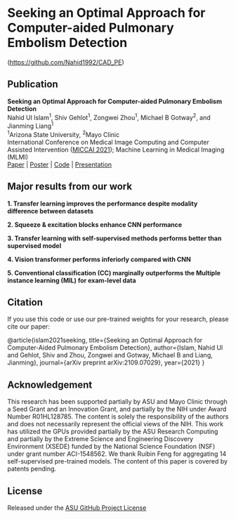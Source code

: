<!-- ![CAD_PE](http:https://github.com/jlianglab/CAD_PE_Detection/blob/main/images/Tittle_Logo.png) -->
# Seeking an Optimal Approach for Computer-aided Pulmonary Embolism Detection <br/>
(https://github.com/Nahid1992/CAD_PE)

## Publication
**Seeking an Optimal Approach for Computer-aided Pulmonary Embolism Detection** <br/>
Nahid Ul Islam<sup>1</sup>, Shiv Gehlot<sup>1</sup>, Zongwei Zhou<sup>1</sup>, Michael B Gotway<sup>2</sup>, and Jianming Liang<sup>1</sup><br/>
<sup>1</sup>Arizona State University, <sup>2</sup>Mayo Clinic<br/>
International Conference on Medical Image Computing and Computer Assisted Intervention ([MICCAI 2021](https://www.miccai2021.org/)); Machine Learning in Medical Imaging (MLMI)<br/>
[Paper](https://arxiv.org/pdf/2109.07029.pdf) | [Poster]() | [Code](https://github.com/jlianglab/CAD_PE_Detection) | [Presentation]()

## Major results from our work
**1. Transfer learning improves the performance despite modality difference between datasets**

**2. Squeeze & excitation blocks enhance CNN performance**

**3. Transfer learning with self-supervised methods performs better than supervised model**

**4. Vision transformer performs inferiorly compared with CNN**

**5. Conventional classification (CC)  marginally outperforms the Multiple instance learning (MIL) for exam-level data**


## Citation
If you use this code or use our pre-trained weights for your research, please cite our paper:

@article{islam2021seeking,
  title={Seeking an Optimal Approach for Computer-Aided Pulmonary Embolism Detection},
  author={Islam, Nahid Ul and Gehlot, Shiv and Zhou, Zongwei and Gotway, Michael B and Liang, Jianming},
  journal={arXiv preprint arXiv:2109.07029},
  year={2021}
}

## Acknowledgement
This research has been supported partially by ASU and Mayo Clinic through a Seed Grant and an Innovation Grant, and partially by the NIH under Award Number R01HL128785.  The content is solely the responsibility of the authors and does not necessarily represent the official views of the NIH. This work has utilized the GPUs provided partially by the ASU Research Computing and partially by the Extreme Science and Engineering Discovery Environment (XSEDE) funded by the National Science Foundation (NSF) under grant number ACI-1548562. We thank Ruibin Feng for aggregating 14 self-supervised pre-trained models. The content of this paper is covered by patents pending.

## License
Released under the [ASU GitHub Project License](https://github.com/jlianglab/CAD_PE_Detection/blob/main/LICENSE)

